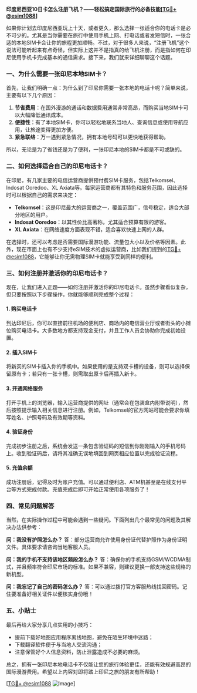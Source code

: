 **印度尼西亚10日卡怎么注册飞机？——轻松搞定国际旅行的必备技能[[TG💪+ @esim1088](https://t.me/s/esim1088)]**

如果你计划去印度尼西亚玩上十天，或者更久，那么选择一张适合你的电话卡是必不可少的。尤其是当你需要在旅行中使用手机上网、打电话或者发短信时，一张合适的本地SIM卡会让你的旅程更加顺畅。不过，对于很多人来说，“注册飞机”这个说法可能听起来有点奇怪，但实际上这并不是指真的给飞机注册，而是指如何在印尼使用手机卡完成基本的通信需求。接下来，我们就来详细聊聊这个话题。

### 一、为什么需要一张印尼本地SIM卡？

首先，让我们明确一点：为什么到了印尼你需要一张本地的电话卡呢？简单来说，主要有以下几个原因：

1. **节省费用**：在国外漫游的通话和数据费用通常非常高昂，而购买当地SIM卡可以大幅降低通讯成本。
2. **便捷性**：有了本地SIM卡，你可以轻松地联系当地人、查询信息或使用导航应用，让旅途变得更加方便。
3. **紧急联络**：万一遇到紧急情况，拥有本地号码可以更快地获得帮助。

所以，无论是为了省钱还是为了便利，一张印尼本地的SIM卡都是不可或缺的。

### 二、如何选择适合自己的印尼电话卡？

在印尼，有几家主要的电信运营商提供预付费SIM卡服务，包括Telkomsel、Indosat Ooredoo、XL Axiata等。每家运营商都有其特色和服务范围，因此选择时可以根据自己的需求来决定：

- **Telkomsel**：这是印尼最大的运营商之一，覆盖范围广，信号稳定，适合大部分地区的用户。
- **Indosat Ooredoo**：以其性价比高著称，尤其适合预算有限的游客。
- **XL Axiata**：在网络速度方面表现不错，适合喜欢快速上网的人群。

在选择时，还可以考虑是否需要国际漫游功能、流量包大小以及价格等因素。此外，现在市面上也有不少支持eSIM技术的虚拟运营商，比如我们提到的[TG💪+ @esim1088](https://t.me/s/esim1088)，它能够让你无需物理SIM卡就能享受到同样的便利。

### 三、如何注册并激活你的印尼电话卡？

现在，让我们进入正题——如何注册并激活你的印尼电话卡。虽然步骤看似复杂，但只要按照以下步骤操作，你就能够顺利完成整个过程：

#### 1. 购买电话卡
到达印尼后，你可以直接前往机场的便利店、商场内的电信营业厅或者街头的小摊位购买电话卡。大多数地方都支持现金支付，并且工作人员会协助你完成初始设置。

#### 2. 插入SIM卡
将新买的SIM卡插入你的手机中。如果使用的是支持双卡槽的设备，则可以选择保留原有卡；若只有一张卡槽，则需取出原卡后再插入新卡。

#### 3. 开通网络服务
打开手机上的浏览器，输入运营商提供的网址（通常会在包装盒内附带说明），然后按照提示输入相关信息进行注册。例如，Telkomsel的官方网站可能会要求你填写姓名、护照号码及有效期等资料。

#### 4. 验证身份
完成初步注册之后，系统会发送一条包含验证码的短信到你刚刚输入的手机号码上。收到验证码后，请将其准确无误地填回到网页相应位置以完成验证流程。

#### 5. 充值余额
成功注册后，记得及时为账户充值。可以通过便利店、ATM机甚至是在线支付平台等方式完成付款。充值完成后即可开始正常使用各项服务了！

### 四、常见问题解答

当然，在实际操作过程中可能会遇到一些疑问。下面列出几个最常见的问题及其解决办法供参考：

**问：我没有护照怎么办？**
答：部分运营商允许使用身份证代替护照作为身份证明文件。具体要求请咨询当地客服人员。

**问：我的手机不支持该地区频段怎么办？**
答：确保你的手机支持GSM/WCDMA制式，并且频率符合印尼市场的标准。如果不兼容，则建议更换一部支持这些规格的新机型。

**问：我忘记了自己的密码怎么办？**
答：可以通过拨打官方客服热线找回密码。记住要准备好相关证件以便核实身份哦！

### 五、小贴士

最后再给大家分享几点实用的小技巧：
- 提前下载好地图应用程序离线地图，避免在陌生环境中迷路；
- 下载翻译软件便于与当地人交流沟通；
- 注意保管好个人信息资料，防止泄露造成不必要的麻烦。

总之，拥有一张印尼本地电话卡不仅能让您的旅行体验更佳，还能有效规避高昂的国际漫游费用。希望以上内容对即将踏上印尼之旅的朋友有所帮助！

[[TG💪+ @esim1088](https://t.me/s/esim1088) ![Image](https://i.postimg.cc/4NQfJmqS/Snipaste-2025-05-13-00-14-12.png)]